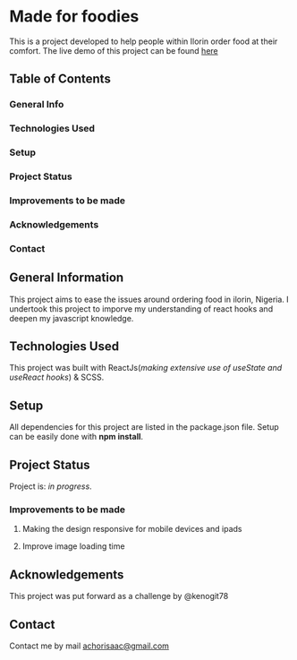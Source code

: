 # Made for foodies

This is a project developed to help people within Ilorin order food at their comfort. The live demo of this project can be found [here](https://lilies-place.netlify.app/)

## Table of Contents

### General Info

### Technologies Used

### Setup

### Project Status

### Improvements to be made

### Acknowledgements

### Contact

## General Information

This project aims to ease the issues around ordering food in ilorin, Nigeria. I undertook this project to imporve my understanding of react hooks and deepen my javascript knowledge.

## Technologies Used

This project was built with ReactJs(_making extensive use of useState and useReact hooks_) & SCSS.

## Setup

All dependencies for this project are listed in the package.json file. Setup can be easily done with **npm install**.

## Project Status

Project is: _in progress_.

### Improvements to be made

1. Making the design responsive for mobile devices and ipads

2. Improve image loading time

## Acknowledgements

This project was put forward as a challenge by @kenogit78

## Contact

Contact me by mail achorisaac@gmail.com
